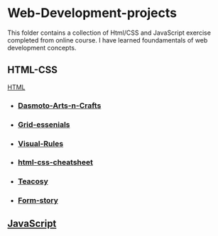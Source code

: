# Web-Development-projects

This folder contains a collection of Html/CSS and JavaScript exercise completed from online course. I have learned foundamentals of web development concepts.

## HTML-CSS

[HTML](https://github.com/becc-mu/Web-Development-projects/tree/master/HTML-CSS)

- ### [Dasmoto-Arts-n-Crafts](https://github.com/becc-mu/Web-Development-projects/tree/master/HTML-CSS/Dasmoto-Arts-n-Crafts)

- ### [Grid-essenials](https://github.com/becc-mu/Web-Development-projects/tree/master/HTML-CSS/Grid-essenials)

- ### [Visual-Rules](https://github.com/becc-mu/Web-Development-projects/tree/master/HTML-CSS/Visual-Rules)

- ### [html-css-cheatsheet](https://github.com/becc-mu/Web-Development-projects/tree/master/HTML-CSS/html-css-cheatsheet-starting)

- ### [Teacosy](https://github.com/becc-mu/Web-Development-projects/tree/master/HTML-CSS/teacozy)

- ### [Form-story](https://github.com/becc-mu/Web-Development-projects/tree/master/HTML-CSS/Form-story)

## [JavaScript](https://github.com/becc-mu/Web-Development-projects/tree/master/JavaScript-projects)
